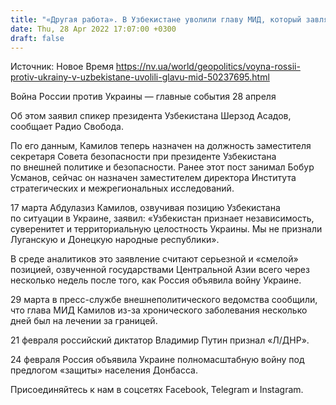 ```yaml
---
title: "«Другая работа». В Узбекистане уволили главу МИД, который завлял о непризнании «ЛДНР»"
date: Thu, 28 Apr 2022 17:07:00 +0300
draft: false
---
```

Источник: Новое Время https://nv.ua/world/geopolitics/voyna-rossii-protiv-ukrainy-v-uzbekistane-uvolili-glavu-mid-50237695.html


Война России против Украины — главные события 28 апреля

 Об этом заявил спикер президента Узбекистана Шерзод Асадов, сообщает Радио Свобода.

По его данным, Камилов теперь назначен на должность заместителя секретаря Совета безопасности при президенте Узбекистана по внешней политике и безопасности. Ранее этот пост занимал Бобур Усманов, сейчас он назначен заместителем директора Института стратегических и межрегиональных исследований.

17 марта Абдулазиз Камилов, озвучивая позицию Узбекистана по ситуации в Украине, заявил: «Узбекистан признает независимость, суверенитет и территориальную целостность Украины. Мы не признали Луганскую и Донецкую народные республики».

В среде аналитиков это заявление считают серьезной и «смелой» позицией, озвученной государствами Центральной Азии всего через несколько недель после того, как Россия объявила войну Украине.

29 марта в пресс-службе внешнеполитического ведомства сообщили, что глава МИД Камилов из-за хронического заболевания несколько дней был на лечении за границей.

21 февраля российский диктатор Владимир Путин признал «Л/ДНР».

24 февраля Россия объявила Украине полномасштабную войну под предлогом «защиты» населения Донбасса.

Присоединяйтесь к нам в соцсетях Facebook, Telegram и Instagram.
